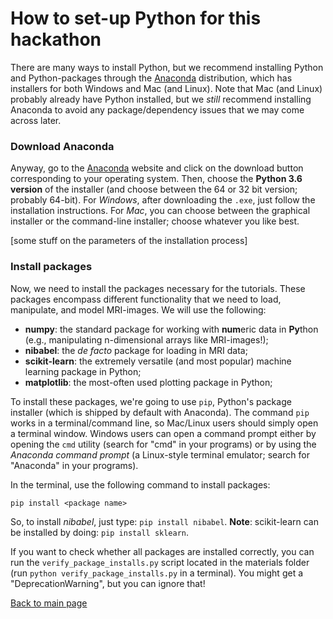 # How to set-up Python for this hackathon

There are many ways to install Python, but we recommend installing Python and Python-packages through the [Anaconda](https://www.continuum.io/) distribution, which has installers for both Windows and Mac (and Linux). Note that Mac (and Linux) probably already have Python installed, but we *still* recommend installing Anaconda to avoid any package/dependency issues that we may come across later.

### Download Anaconda
Anyway, go to the [Anaconda](https://www.continuum.io/downloads) website and click on the download button corresponding to your operating system. Then, choose the **Python 3.6 version** of the installer (and choose between the 64 or 32 bit version; probably 64-bit). For *Windows*, after downloading the `.exe`, just follow the installation instructions.
For *Mac*, you can choose between the graphical installer or the command-line installer; choose whatever you like best.  

[some stuff on the parameters of the installation process]

### Install packages
Now, we need to install the packages necessary for the tutorials. These packages encompass different functionality that we need to load, manipulate, and model MRI-images. We will use the following:  

* **numpy**: the standard package for working with **num**eric data in **Py**thon (e.g., manipulating n-dimensional arrays like MRI-images!);
* **nibabel**: the *de facto* package for loading in MRI data;
* **scikit-learn**: the extremely versatile (and most popular) machine learning package in Python;
* **matplotlib**: the most-often used plotting package in Python;

To install these packages, we're going to use `pip`, Python's package installer (which is shipped by default with Anaconda). The command `pip` works in a terminal/command line, so Mac/Linux users should simply open a terminal window. Windows users can open a command prompt either by opening the `cmd` utility (search for "cmd" in your programs) or by using the *Anaconda command prompt* (a Linux-style terminal emulator; search for "Anaconda" in your programs).

In the terminal, use the following command to install packages:

`pip install <package name>`

So, to install *nibabel*, just type: `pip install nibabel`. **Note**: scikit-learn can be installed by doing: `pip install sklearn`.

If you want to check whether all packages are installed correctly, you can run the `verify_package_installs.py` script located in the materials folder (run `python verify_package_installs.py` in a terminal). You might get a "DeprecationWarning", but you can ignore that!

[Back to main page](README.md)
